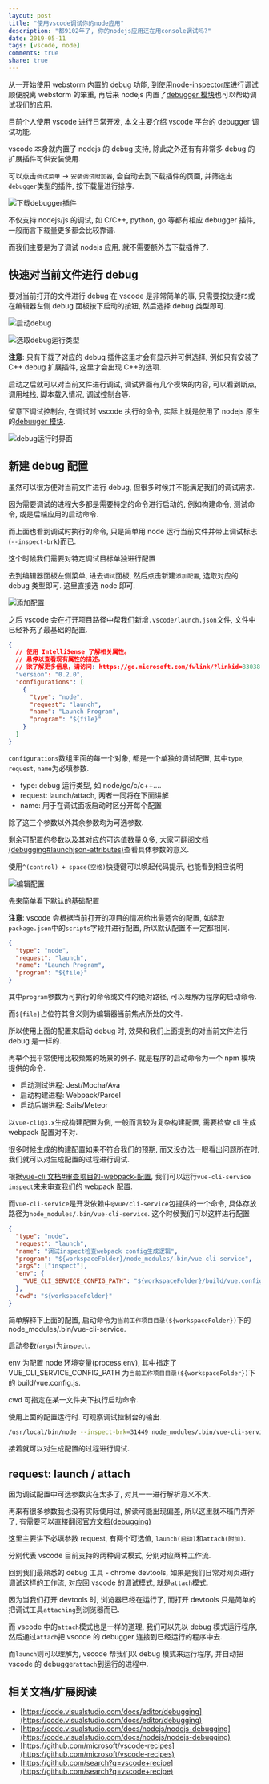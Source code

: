 ```yaml
---
layout: post
title: "使用vscode调试你的node应用"
description: "都9102年了, 你的nodejs应用还在用console调试吗?"
date: 2019-05-11
tags: [vscode, node]
comments: true
share: true
---
```


从一开始使用 webstorm 内置的 debug 功能, 到使用[node-inspector](https://github.com/node-inspector/node-inspector)库进行调试顺便脱离 webstorm 的笨重, 再后来 nodejs 内置了[debugger 模块](https://nodejs.org/dist/latest-v10.x/docs/api/debugger.html)也可以帮助调试我们的应用.

目前个人使用 vscode 进行日常开发, 本文主要介绍 vscode 平台的 debugger 调试功能.

vscode 本身就内置了 nodejs 的 debug 支持, 除此之外还有有非常多 debug 的扩展插件可供安装使用.

可以点击`调试菜单` -> `安装调试附加器`, 会自动去到下载插件的页面, 并筛选出`debugger`类型的插件, 按下载量进行排序.

![下载debugger插件](/images/2019-05/debugger-1.png "菜单 -> 调试 -> 安装调试附加器")

不仅支持 nodejs/js 的调试, 如 C/C++, python, go 等都有相应 debugger 插件, 一般而言下载量更多都会比较靠谱.

而我们主要是为了调试 nodejs 应用, 就不需要额外去下载插件了.

## 快速对当前文件进行 debug

要对当前打开的文件进行 debug 在 vscode 是非常简单的事, 只需要按快捷`F5`或在编辑器左侧 debug 面板按下启动的按钮, 然后选择 debug 类型即可.

![启动debug](/images/2019-05/debugger-2.png "编辑器左侧菜单 -> 调试 -> 运行")

![选取debug运行类型](/images/2019-05/debugger-3.png "选择debug类型")

**注意**: 只有下载了对应的 debug 插件这里才会有显示并可供选择, 例如只有安装了 C++ debug 扩展插件, 这里才会出现 C++的选项.

启动之后就可以对当前文件进行调试, 调试界面有几个模块的内容, 可以看到断点, 调用堆栈, 脚本载入情况, 调试控制台等.

留意下调试控制台, 在调试时 vscode 执行的命令, 实际上就是使用了 nodejs 原生的[debuuger 模块](https://nodejs.org/dist/latest-v10.x/docs/api/debugger.html).

![debug运行时界面](/images/2019-05/debugger-4.png "debug运行时界面")

## 新建 debug 配置

虽然可以很方便对当前文件进行 debug, 但很多时候并不能满足我们的调试需求.

因为需要调试的进程大多都是需要特定的命令进行启动的, 例如构建命令, 测试命令, 或是后端应用的启动命令.

而上面也看到调试时执行的命令, 只是简单用 node 运行当前文件并带上调试标志(`--inspect-brk`)而已.

这个时候我们需要对特定调试目标单独进行配置

去到编辑器面板左侧菜单, 进去`调试`面板, 然后点击新建`添加配置`, 选取对应的 debug 类型即可. 这里直接选 node 即可.

![添加配置](/images/2019-05/debugger-5.jpg "编辑器左侧菜单 -> 调试 -> 添加配置 -> 选取类型")

之后 vscode 会在打开项目路径中帮我们新增`.vscode/launch.json`文件, 文件中已经补充了最基础的配置.

```json
{
  // 使用 IntelliSense 了解相关属性。
  // 悬停以查看现有属性的描述。
  // 欲了解更多信息，请访问: https://go.microsoft.com/fwlink/?linkid=830387
  "version": "0.2.0",
  "configurations": [
    {
      "type": "node",
      "request": "launch",
      "name": "Launch Program",
      "program": "${file}"
    }
  ]
}
```

`configurations`数组里面的每一个对象, 都是一个单独的调试配置, 其中`type`, `request`, `name`为必填参数.

- type: debug 运行类型, 如 node/go/c/c++....
- request: launch/attach, 两者一同将在下面讲解
- name: 用于在调试面板启动时区分开每个配置

除了这三个参数以外其余参数均为可选参数.

剩余可配置的参数以及其对应的可选值数量众多, 大家可翻阅[文档(debugging#launchjson-attributes)](https://code.visualstudio.com/docs/editor/debugging#_launchjson-attributes)查看具体参数的意义.

使用`^(control) + space(空格)`快捷键可以唤起代码提示, 也能看到相应说明

![编辑配置](/images/2019-05/debugger-6.png "参数说明")

先来简单看下默认的基础配置

**注意**: vscode 会根据当前打开的项目的情况给出最适合的配置, 如读取`package.json`中的`scripts`字段并进行配置, 所以默认配置不一定都相同.

```json
{
  "type": "node",
  "request": "launch",
  "name": "Launch Program",
  "program": "${file}"
}
```

其中`program`参数为可执行的命令或文件的绝对路径, 可以理解为程序的启动命令.

而`${file}`占位符其含义则为编辑器当前焦点所处的文件.

所以使用上面的配置来启动 debug 时, 效果和我们上面提到的对当前文件进行 debug 是一样的.

再举个我平常使用比较频繁的场景的例子. 就是程序的启动命令为一个 npm 模块提供的命令.

- 启动测试进程: Jest/Mocha/Ava
- 启动构建进程: Webpack/Parcel
- 启动后端进程: Sails/Meteor

以`vue-cli@3.x`生成构建配置为例, 一般而言较为复杂构建配置, 需要检查 cli 生成 webpack 配置对不对.

很多时候生成的构建配置如果不符合我们的预期, 而又没办法一眼看出问题所在时, 我们就可以对生成配置的过程进行调试.

根据[vue-cli 文档#审查项目的-webpack-配置](https://cli.vuejs.org/zh/guide/webpack.html#%E5%AE%A1%E6%9F%A5%E9%A1%B9%E7%9B%AE%E7%9A%84-webpack-%E9%85%8D%E7%BD%AE), 我们可以运行`vue-cli-service inspect`来来审查我们的 webpack 配置.

而`vue-cli-service`是开发依赖中`@vue/cli-service`包提供的一个命令, 具体存放路径为`node_modules/.bin/vue-cli-service`. 这个时候我们可以这样进行配置

```json
{
  "type": "node",
  "request": "launch",
  "name": "调试inspect检查webpack config生成逻辑",
  "program": "${workspaceFolder}/node_modules/.bin/vue-cli-service",
  "args": ["inspect"],
  "env": {
    "VUE_CLI_SERVICE_CONFIG_PATH": "${workspaceFolder}/build/vue.config.js"
  },
  "cwd": "${workspaceFolder}"
}
```

简单解释下上面的配置, 启动命令为`当前工作项目目录(${workspaceFolder})`下的 node_modules/.bin/vue-cli-service.

启动参数(`args`)为`inspect`.

env 为配置 node 环境变量(process.env), 其中指定了 VUE_CLI_SERVICE_CONFIG_PATH 为`当前工作项目目录(${workspaceFolder})`下的 build/vue.config.js.

cwd 可指定在某一文件夹下执行启动命令.

使用上面的配置运行时. 可观察调试控制台的输出.

```bash
/usr/local/bin/node --inspect-brk=31449 node_modules/.bin/vue-cli-service inspect
```

接着就可以对生成配置的过程进行调试.

## request: launch / attach

因为调试配置中可选参数实在太多了, 对其一一进行解析意义不大.

再来有很多参数我也没有实际使用过, 解读可能出现偏差, 所以这里就不班门弄斧了, 有需要可以直接翻阅[官方文档(debugging)](https://code.visualstudio.com/docs/editor/debugging)

这里主要讲下必填参数 request, 有两个可选值, `launch(启动)`和`attach(附加)`.

分别代表 vscode 目前支持的两种调试模式, 分别对应两种工作流.

回到我们最熟悉的 debug 工具 - chrome devtools, 如果是我们日常对网页进行调试这样的工作流, 对应回 vscode 的调试模式, 就是`attach`模式.

因为当我们打开 devtools 时, 浏览器已经在运行了, 而打开 devtools 只是简单的把调试工具`attaching`到浏览器而已.

而 vscode 中的`attach`模式也是一样的道理, 我们可以先以 debug 模式运行程序, 然后通过`attach`把 vscode 的 debugger 连接到已经运行的程序中去.

而`launch`则可以理解为, vscode 帮我们以 debug 模式来运行程序, 并自动把 vscode 的 debugger`attach`到运行的进程中.

## 相关文档/扩展阅读

- [https://code.visualstudio.com/docs/editor/debugging](https://code.visualstudio.com/docs/editor/debugging)
- [https://code.visualstudio.com/docs/nodejs/nodejs-debugging](https://code.visualstudio.com/docs/nodejs/nodejs-debugging)
- [https://github.com/microsoft/vscode-recipes](https://github.com/microsoft/vscode-recipes)
- [https://github.com/search?q=vscode+recipe](https://github.com/search?q=vscode+recipe)
